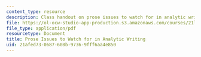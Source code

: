 ```yaml
---
content_type: resource
description: Class handout on prose issues to watch for in analytic writing.
file: https://ol-ocw-studio-app-production.s3.amazonaws.com/courses/21l-001-foundations-of-western-culture-homer-to-dante-fall-2008/21afed730687608b97369fff6aa4e850_pros_isu_anl_wrt.pdf
file_type: application/pdf
resourcetype: Document
title: Prose Issues to Watch for in Analytic Writing
uid: 21afed73-0687-608b-9736-9fff6aa4e850
---
```

